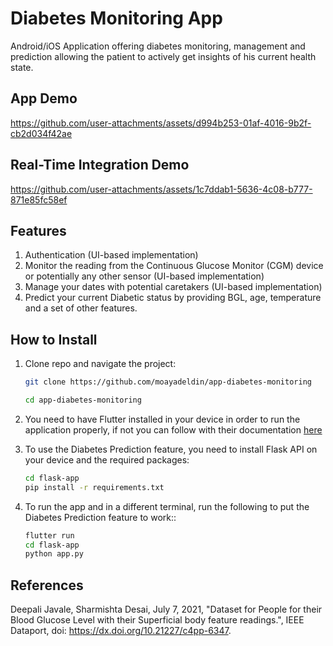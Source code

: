 # Diabetes Monitoring App

Android/iOS Application offering diabetes monitoring, management and prediction allowing the patient to actively get insights of his current health state. 

## App Demo


https://github.com/user-attachments/assets/d994b253-01af-4016-9b2f-cb2d034f42ae


## Real-Time Integration Demo

https://github.com/user-attachments/assets/1c7ddab1-5636-4c08-b777-871e85fc58ef



## Features

1. Authentication (UI-based implementation)
2. Monitor the reading from the Continuous Glucose Monitor (CGM) device or potentially any other sensor (UI-based implementation)
3. Manage your dates with potential caretakers (UI-based implementation)
4. Predict your current Diabetic status by providing BGL, age, temperature and a set of other features.

## How to Install

1. Clone repo and navigate the project:
   ```bash
   git clone https://github.com/moayadeldin/app-diabetes-monitoring

   cd app-diabetes-monitoring

   ```
   
2. You need to have Flutter installed in your device in order to run the application properly, if not you can follow with their documentation [here](https://docs.flutter.dev/get-started/install)
3. To use the Diabetes Prediction feature, you need to install Flask API on your device and the required packages:
   ```bash
   cd flask-app
   pip install -r requirements.txt
   ```
4. To run the app and in a different terminal, run the following to put the Diabetes Prediction feature to work::
   ```bash
   flutter run
   cd flask-app
   python app.py
   ```

## References

Deepali Javale, Sharmishta Desai, July 7, 2021, "Dataset for People for their Blood Glucose Level with their Superficial body feature readings.", IEEE Dataport, doi: https://dx.doi.org/10.21227/c4pp-6347.
